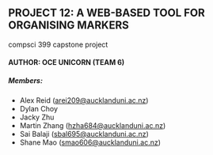 ## PROJECT 12: A WEB-BASED TOOL FOR ORGANISING MARKERS

compsci 399 capstone project

#### AUTHOR: OCE UNICORN (TEAM 6)

##### Members:
* Alex Reid (arei209@aucklanduni.ac.nz)
* Dylan Choy
* Jacky Zhu
* Martin Zhang (hzha684@aucklanduni.ac.nz)
* Sai Balaji (sbal695@aucklanduni.ac.nz)
* Shane Mao (smao606@aucklanduni.ac.nz)
